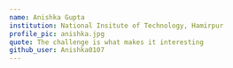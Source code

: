```yaml
---
name: Anishka Gupta
institution: National Insitute of Technology, Hamirpur
profile_pic: anishka.jpg
quote: The challenge is what makes it interesting
github_user: Anishka0107
---
```

